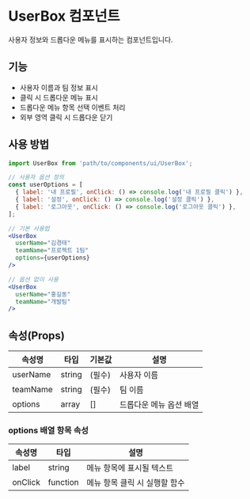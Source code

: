 # UserBox 컴포넌트

사용자 정보와 드롭다운 메뉴를 표시하는 컴포넌트입니다.

## 기능

- 사용자 이름과 팀 정보 표시
- 클릭 시 드롭다운 메뉴 표시
- 드롭다운 메뉴 항목 선택 이벤트 처리
- 외부 영역 클릭 시 드롭다운 닫기

## 사용 방법

```jsx
import UserBox from 'path/to/components/ui/UserBox';

// 사용자 옵션 정의
const userOptions = [
  { label: '내 프로필', onClick: () => console.log('내 프로필 클릭') },
  { label: '설정', onClick: () => console.log('설정 클릭') },
  { label: '로그아웃', onClick: () => console.log('로그아웃 클릭') },
];

// 기본 사용법
<UserBox 
  userName="김경태" 
  teamName="프로젝트 1팀" 
  options={userOptions}
/>

// 옵션 없이 사용
<UserBox 
  userName="홍길동" 
  teamName="개발팀"
/>
```

## 속성(Props)

| 속성명 | 타입 | 기본값 | 설명 |
|--------|------|--------|------|
| userName | string | (필수) | 사용자 이름 |
| teamName | string | (필수) | 팀 이름 |
| options | array | [] | 드롭다운 메뉴 옵션 배열 |

### options 배열 항목 속성

| 속성명 | 타입 | 설명 |
|--------|------|------|
| label | string | 메뉴 항목에 표시될 텍스트 |
| onClick | function | 메뉴 항목 클릭 시 실행할 함수 | 